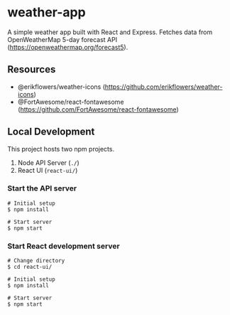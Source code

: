 # weather-app

A simple weather app built with React and Express. Fetches data from OpenWeatherMap 5-day forecast API (<https://openweathermap.org/forecast5>).

## Resources

- @erikflowers/weather-icons (<https://github.com/erikflowers/weather-icons>)
- @FortAwesome/react-fontawesome (<https://github.com/FortAwesome/react-fontawesome>)

## Local Development

This project hosts two npm projects.

1. Node API Server (`./`)
2. React UI (`react-ui/`)

### Start the API server

```
# Initial setup
$ npm install

# Start server
$ npm start
```

### Start React development server

```
# Change directory
$ cd react-ui/

# Initial setup
$ npm install

# Start server
$ npm start
```
